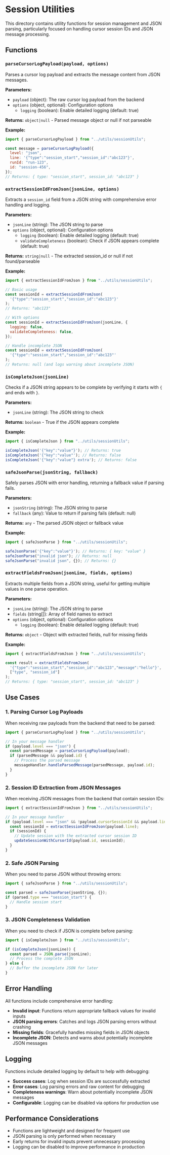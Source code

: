 # Session Utilities

This directory contains utility functions for session management and JSON parsing, particularly focused on handling cursor session IDs and JSON message processing.

## Functions

### `parseCursorLogPayload(payload, options)`

Parses a cursor log payload and extracts the message content from JSON messages.

**Parameters:**

- `payload` (object): The raw cursor log payload from the backend
- `options` (object, optional): Configuration options
  - `logging` (boolean): Enable detailed logging (default: true)

**Returns:** `object|null` - Parsed message object or null if not parseable

**Example:**

```javascript
import { parseCursorLogPayload } from "../utils/sessionUtils";

const message = parseCursorLogPayload({
  level: "json",
  line: '{"type":"session_start","session_id":"abc123"}',
  runId: "run-123",
  id: "session-456",
});
// Returns: { type: "session_start", session_id: "abc123" }
```

### `extractSessionIdFromJson(jsonLine, options)`

Extracts a `session_id` field from a JSON string with comprehensive error handling and logging.

**Parameters:**

- `jsonLine` (string): The JSON string to parse
- `options` (object, optional): Configuration options
  - `logging` (boolean): Enable detailed logging (default: true)
  - `validateCompleteness` (boolean): Check if JSON appears complete (default: true)

**Returns:** `string|null` - The extracted session_id or null if not found/parseable

**Example:**

```javascript
import { extractSessionIdFromJson } from "../utils/sessionUtils";

// Basic usage
const sessionId = extractSessionIdFromJson(
  '{"type":"session_start","session_id":"abc123"}'
);
// Returns: "abc123"

// With options
const sessionId = extractSessionIdFromJson(jsonLine, {
  logging: false,
  validateCompleteness: false,
});

// Handle incomplete JSON
const sessionId = extractSessionIdFromJson(
  '{"type":"session_start","session_id":"abc123"'
);
// Returns: null (and logs warning about incomplete JSON)
```

### `isCompleteJson(jsonLine)`

Checks if a JSON string appears to be complete by verifying it starts with `{` and ends with `}`.

**Parameters:**

- `jsonLine` (string): The JSON string to check

**Returns:** `boolean` - True if the JSON appears complete

**Example:**

```javascript
import { isCompleteJson } from "../utils/sessionUtils";

isCompleteJson('{"key":"value"}'); // Returns: true
isCompleteJson('{"key":"value"'); // Returns: false
isCompleteJson('{"key":"value"} extra'); // Returns: false
```

### `safeJsonParse(jsonString, fallback)`

Safely parses JSON with error handling, returning a fallback value if parsing fails.

**Parameters:**

- `jsonString` (string): The JSON string to parse
- `fallback` (any): Value to return if parsing fails (default: null)

**Returns:** `any` - The parsed JSON object or fallback value

**Example:**

```javascript
import { safeJsonParse } from "../utils/sessionUtils";

safeJsonParse('{"key":"value"}'); // Returns: { key: "value" }
safeJsonParse("invalid json"); // Returns: null
safeJsonParse("invalid json", {}); // Returns: {}
```

### `extractFieldsFromJson(jsonLine, fields, options)`

Extracts multiple fields from a JSON string, useful for getting multiple values in one parse operation.

**Parameters:**

- `jsonLine` (string): The JSON string to parse
- `fields` (string[]): Array of field names to extract
- `options` (object, optional): Configuration options
  - `logging` (boolean): Enable detailed logging (default: true)

**Returns:** `object` - Object with extracted fields, null for missing fields

**Example:**

```javascript
import { extractFieldsFromJson } from "../utils/sessionUtils";

const result = extractFieldsFromJson(
  '{"type":"session_start","session_id":"abc123","message":"hello"}',
  ["type", "session_id"]
);
// Returns: { type: "session_start", session_id: "abc123" }
```

## Use Cases

### 1. Parsing Cursor Log Payloads

When receiving raw payloads from the backend that need to be parsed:

```javascript
import { parseCursorLogPayload } from "../utils/sessionUtils";

// In your message handler
if (payload.level === "json") {
  const parsedMessage = parseCursorLogPayload(payload);
  if (parsedMessage && payload.id) {
    // Process the parsed message
    messageHandler.handleParsedMessage(parsedMessage, payload.id);
  }
}
```

### 2. Session ID Extraction from JSON Messages

When receiving JSON messages from the backend that contain session IDs:

```javascript
import { extractSessionIdFromJson } from "../utils/sessionUtils";

// In your message handler
if (payload.level === "json" && !payload.cursorSessionId && payload.line) {
  const sessionId = extractSessionIdFromJson(payload.line);
  if (sessionId) {
    // Update session with the extracted cursor session ID
    updateSessionWithCursorId(payload.id, sessionId);
  }
}
```

### 2. Safe JSON Parsing

When you need to parse JSON without throwing errors:

```javascript
import { safeJsonParse } from "../utils/sessionUtils";

const parsed = safeJsonParse(jsonString, {});
if (parsed.type === "session_start") {
  // Handle session start
}
```

### 3. JSON Completeness Validation

When you need to check if JSON is complete before parsing:

```javascript
import { isCompleteJson } from "../utils/sessionUtils";

if (isCompleteJson(jsonLine)) {
  const parsed = JSON.parse(jsonLine);
  // Process the complete JSON
} else {
  // Buffer the incomplete JSON for later
}
```

## Error Handling

All functions include comprehensive error handling:

- **Invalid input**: Functions return appropriate fallback values for invalid inputs
- **JSON parsing errors**: Catches and logs JSON parsing errors without crashing
- **Missing fields**: Gracefully handles missing fields in JSON objects
- **Incomplete JSON**: Detects and warns about potentially incomplete JSON messages

## Logging

Functions include detailed logging by default to help with debugging:

- **Success cases**: Log when session IDs are successfully extracted
- **Error cases**: Log parsing errors and raw content for debugging
- **Completeness warnings**: Warn about potentially incomplete JSON messages
- **Configurable**: Logging can be disabled via options for production use

## Performance Considerations

- Functions are lightweight and designed for frequent use
- JSON parsing is only performed when necessary
- Early returns for invalid inputs prevent unnecessary processing
- Logging can be disabled to improve performance in production
